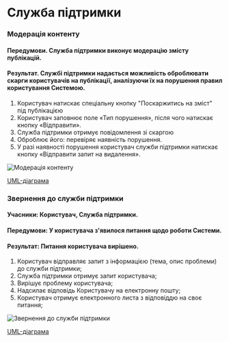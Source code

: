 # Служба підтримки
### Модерація контенту

#### Передумови.  Служба підтримки виконує модерацію змісту публікацій.

#### Результат. Службі підтримки надається можливість оброблювати скарги користувачів на публікації, аналізуючи їх на порушення правил користування Системою.

1.	Користувач натискає спеціальну кнопку "Поскаржитись на зміст" під публікацією
2.	Користувач заповнює поле «Тип порушення», після чого натискає кнопку «Відправити».
3.	Служба підтримки отримує повідомлення зі скаргою
4.	Оброблює його: перевіряє наявність порушення.
5.	У разі наявності порушення користувач служби підтримки натискає кнопку «Відправити запит на видалення».


![Модерація контенту](http://www.plantuml.com/plantuml/svg/XLJ1RjD04BtlLwnoHX0k7Deqwg-qD1L8eK69kQ0SQ2nQ3b4geSgL40sK7hbiGqrDdDXIls3cZtWpQokehDpZpiwyz-QzjNT7qTumUlUcR_gzmyY-wkqTz8QcSpWuYkpBGNymt6ctstRq-drlv_cBRcU_IvVaw8uMvBOwp_QxbhvIGRUKyWToVC89dragEQORoZcXfI_IdwUDcDTyYiPZMbE6aQn2_a85K3C-vWa0mSYdJonTKOxJRn0uC07x5jTeevMCDlDyKvqfHcAq5y2ikUPqWvi2g91i8QKcoG8aSeys57vPMlwl4lqBYsLSm0g-Q9Ru7VBkC9Jpb2SOcLG2Fui8aCIehZbHkgb54WxuXMfVOnGEyiTW0b94Hh8pvUImIHOG3u2rH7ZbYq1SYQcDakUQ7DmKTX1Xy4Ibm25XrWsCwHqTrE_BZ4FXZeq-HhCLZ5uDXQAiClzSKYWfrUsS-0NbCLPIBIKjSMWXyQ8E2t5cVfwd2YRkhRoLhIhbK63dFDis8ke2DANVasVWrqDEAMX-OF5I2rWvva-KUYDRVlBoWV878ZNRJJpIAeFZHzxwMA3dTONZMj92uGeqvRKEhCh9FyyMEcVMDmPVC3alVFDPv3nhn8UVFg4pzIS15dmEMEA1hwrkAwesKrIeXYGm5LJvw7UAsGRZxt-6dFVVL2c7QYjSeCbjjhtFiSGe6hpTDhjurVXx_WK0)

[UML-діаграма](https://github.com/nickname038/kpi-db-subgroup/blob/patch-1/UML/support/Diagrams/UC1.pu)

### Звернення до служби підтримки

#### Учасники: Користувач, Служба підтримки.

#### Передумови: У користувача з'явилося питання щодо роботи Системи.

#### Результат: Питання користувача вирішено.

1.	Користувач відправляє запит з інформацією (тема, опис проблеми)
 до служби підтримки;
2.	Служба підтримки отримує запит користувача;
3.	Вирішує проблему користувача;
4.	Надсилає відповідь Користувачу на електронну пошту;
5.	Користувач отримує електронного листа з відповіддю на своє питання;


![Звернення до служби підтримки](http://www.plantuml.com/plantuml/svg/bLJ1RjD04BtlL-mDa5095mvr6lLNMkeAf52Zr5nG3d6CMf2gMa9HaP1eGVs1nTJ4ZUFb5sR-YBTZ9rAmO-2GQ9LzRzwRDxFPFmqFHk6RLqCrz8z3_S8_EF97IlMFWvDGFm-6mMYlr-lfqvTl_RsdpmRzmm5z8KDpIidizfyS3ZHzmZdZ2PMKuLDoekcEhEQ82exf9tsdNDCllg8xdWAMqv8MbEzqQjpoEHbKA047k5RwJDOLu0Y5OkU0pnzh-hRMCV-jSoFECr1Ym2sbQwrR3NP3padC7t3YW5IGnLq2KO2cPEhk-GDPIG1a2rSMTpbiLfKWjloRgwy0pI5Py8MhozFQqys6pZP_iCOJlkBtCW-xqptDQqaPdKlMznhLpeHeN16w5scb_9EZzNACsmOnLh99QhTrJ73b1eFnJE0_HMS9pn0bcIey73K09RyJxXASCxGmuqlziCxCODHMq14IhxCjgZWVgN_QESzvxrwNiMlWUlKBnviksoFt7EVZAdNXR1hak8k9zmGFaIoK0NSL5VXouelMI5tHqlMGYSX2F5lP3To03Ii0UrldrUoqMGhVFv0h5HLPrhzX41OlAo_e8eNKx8yduNNiJF3QK_lOBlm5_GO0)

[UML-діаграма](https://github.com/nickname038/kpi-db-subgroup/blob/patch-1/UML/support/Diagrams/UC2.pu)
